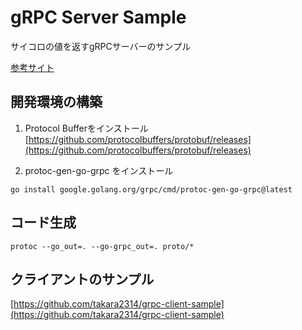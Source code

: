 # gRPC Server Sample

サイコロの値を返すgRPCサーバーのサンプル

[参考サイト](https://zenn.dev/hsaki/books/golang-grpc-starting)

## 開発環境の構築

1. Protocol Bufferをインストール
   [https://github.com/protocolbuffers/protobuf/releases](https://github.com/protocolbuffers/protobuf/releases)

2. protoc-gen-go-grpc をインストール

```shell
go install google.golang.org/grpc/cmd/protoc-gen-go-grpc@latest
```

## コード生成

```shell
protoc --go_out=. --go-grpc_out=. proto/*
```

## クライアントのサンプル

[https://github.com/takara2314/grpc-client-sample](https://github.com/takara2314/grpc-client-sample)
